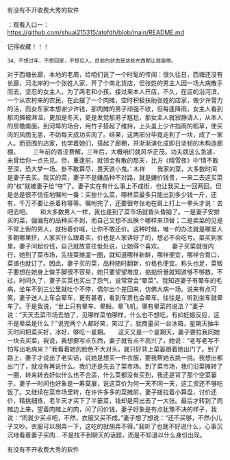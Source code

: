有没有不开收费大秀的软件

：观看入口一：https://github.com/shuai215315/atofdh/blob/main/README.md


记得收藏！！！



	34、不想过年，不想回家，不想见人，目前的状态是这些东西都让我疲倦。
对于西塘长廊，本地的老周，给咱们说了一个时髦的传闻：很久往日，西塘还没有长廊，河北岸的一个张姓人家，开了个南北货店，但张姓的男主人因一场大病散手而去，坚忍的女主人，为了两老和小孩，接过来本人开店，不久，在店的沿河滨，一个从农村来的农民，在此摆了一个肉摊，空时积极扶助张姓的店家，做少许膂力的活，而女东家本想谢少许钱，那肉摊的男子顽强不收，但每逢降雨，女主人看到那肉摊被淋湿，更加是冬天，更是发觉那男子尴尬，那女主人就寂静请人，从本人的房檐南面，到河埠的场合，用竹子搭起了维持，上头盖上少许挡雨的稻草，使买肉的风雨无患，不妨每天成功买肉了。结果，这两部分毕竟走到了一块，成了一家人。而范围的店家，也学着她们，搭起了廊棚，并渐渐演化成即日坚韧的木构造廊棚。
　　三年前的青涩费解，三年后，大概咱们就风华正茂。功夫就这么急遽，未曾给你一点先见。但，重逢前，就领会有散的那天，比方《晴雪夜》中‘情不敢至深，恐大梦一场。卦不敢算尽，畏天道小鬼。’
木祥　　我家的菜，大多数时间是妻子去买。我买的菜，妻子不是嫌品种不对路，就是嫌价钱贵，一来二去这买菜的“权”就被妻子给“夺”了。妻子实在有什么事上不成街，也让我买上一回两回，但是总是很不信任地嘱咐一番：买些什么菜，哪样菜最多只能出到多少钱一斤，还有，千万不要让杀着称等等。嘱咐完了，还要很夸张地在肩上打上一拳头才说：去吧去吧。　　和大多数男人一样，我也是到了菜市场就昏头昏脑了。一是妻子安排买的菜，偏偏有的品种买不到，而自己又想不出换个哪样来顶替；二是卖菜的见是不常上街的男人，就抬着价喊，让你不敢还价。这种时候，唯一的办法就是哪里人多朝哪里挤，人家买什么跟着买，价也是人家讲好了的，想必不会吃亏。菜买到家里，妻子问起价钱，自己就故意往低处说，让她得个喜欢。　　妻子买菜就很内行，她到了菜市场，先绕菜摊遛一圈，就知道哪样新鲜，哪样便宜，哪样合胃口，菜谱也就订了。因此，妻子买的菜，品种随时翻新，价格也便宜。称头也足，菜贩子要想在她身上做手脚很不容易，她只要望望堆度，掂掂份量就知道够不够数。不过，时间久了，妻子买菜也买出了怨气，说常常会“晕菜”。我知道妻子有晕车的毛病，坐车不到三公里就吐个不停，偶尔出个差回来，仿佛大病一场。说来有点可笑，妻子送人上车会晕车，更有甚者，看到车票也会晕车。往往是，听到坐车就晕车了。于是我说，“世上只有晕车、晕船、晕飞机，哪有晕菜的说法？”妻子说：“天天去菜市场去怕了，见哪样菜怕哪样，什么也不想吃，有如妊娠反应，这不是晕菜是什么？”说完两个人都好笑，笑过了，就商量买一台冰箱，星期天抽半天时间把菜买好，冰好，够吃一星期。　　这天又是一个星期天，妻子要拉我同她一块去买菜，我说，我想要写点东西，妻子就有点不高兴了，她说：“老写老写不怕写出毛病来？”我看着她的脸色不大对头，就只好背上菜篓跟着她出门了。到了路上，妻子才说出了老实话，说她是想买一件衣服，要我帮她去挑一挑。我想出都出门了，就没有再说什么。我们还是先去了菜市场。到了菜市场，我们沿菜摊转了一圈，转来转去好似什么也不合适，什么菜都没有买到，我还是背了那个空菜篓子。妻子一时间也好象是一筹莫展，说这菜价为何一天不同一天，这工资还不够吃饭了。又继续在菜市场里转，在许许多多的菜摊前，妻子拨拉着小算盘，讨价还价，精挑细拣，老半天才买下了半篓菜，钱却是用出去了一大张。最后才转到了肉摊边上来，望着肉摊上的肉，问了问价钱，妻子好象是有点犹豫不决的样子，我说：“肉就少买点吧，不然，衣服又买不成。”妻子想了想说：“还不买够，不然小儿子又吵。衣服可以胡弄一下，这吃的就胡弄不得。”我听了也就不好说什么，心事沉沉地看着妻子买肉…
不是找不到聊天的话题，而是不知道以什么身份出现。







有没有不开收费大秀的软件
